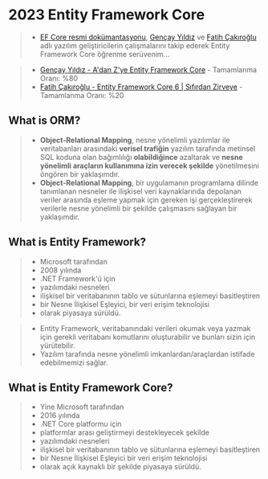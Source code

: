 # 2023 Entity Framework Core

> - [EF Core resmi dokümantasyonu](https://learn.microsoft.com/en-us/ef/core/), [Gençay Yıldız](https://www.linkedin.com/in/gen%C3%A7ay-y%C4%B1ld%C4%B1z-a1453987/) ve [Fatih Çakıroğlu](https://www.linkedin.com/in/fatih-%C3%A7ak%C4%B1ro%C4%9Flu-a5419a18a) adlı yazılım geliştiricilerin çalışmalarını takip ederek Entity Framework Core öğrenme serüvenim...

> - [Gençay Yıldız - A'dan Z'ye Entity Framework Core](https://www.youtube.com/playlist?list=PLQVXoXFVVtp1o3nq3-IXv42bPaFlzroBE) - Tamamlanma Oranı: %80
> - [Fatih Çakıroğlu - Entity Framework Core 6 | Sıfırdan Zirveye](https://www.udemy.com/course/entity-framework-core-sifirdan-zirveye/) - Tamamlanma Oranı: %20

## What is ORM?

> - **Object-Relational Mapping**, nesne yönelimli yazılımlar ile veritabanları arasındaki **verisel trafiğin** yazılım tarafında metinsel SQL koduna olan bağımlılığı **olabildiğince** azaltarak ve **nesne yönelimli araçların kullanımına izin verecek şekilde** yönetilmesini öngören bir yaklaşımdır.
> - **Object-Relational Mapping**, bir uygulamanın programlama dilinde tanımlanan nesneler ile ilişkisel veri kaynaklarında depolanan veriler arasında eşleme yapmak için gereken işi gerçekleştirerek verilerle nesne yönelimli bir şekilde çalışmasını sağlayan bir yaklaşımdır.

## What is Entity Framework?

> - Microsoft tarafından
> - 2008 yılında
> - .NET Framework'ü için
> - yazılımdaki nesneleri
> - ilişkisel bir veritabanının tablo ve sütunlarına eşlemeyi basitleştiren
> - bir Nesne İlişkisel Eşleyici, bir veri erişim teknolojisi
> - olarak piyasaya sürüldü.

> - Entity Framework, veritabanındaki verileri okumak veya yazmak için gerekli veritabanı komutlarını oluşturabilir ve bunları sizin için yürütebilir.
> - Yazılım tarafında nesne yönelimli imkanlardan/araçlardan istifade edebilmemizi sağlar.

## What is Entity Framework Core?

> - Yine Microsoft tarafından
> - 2016 yılında
> - .NET Core platformu için
> - platformlar arası geliştirmeyi destekleyecek şekilde
> - yazılımdaki nesneleri
> - ilişkisel bir veritabanının tablo ve sütunlarına eşlemeyi basitleştiren
> - bir Nesne İlişkisel Eşleyici bir veri erişim teknolojisi
> - olarak açık kaynaklı bir şekilde piyasaya sürüldü.
